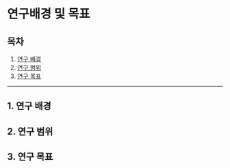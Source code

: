 # 연구배경 및 목표

## 목차

1. [연구 배경](#1.-연구-배경)
2. [연구 범위](#2.-연구-범위)
3. [연구 목표](#3.-연구-목표)


---
## 1. 연구 배경


## 2. 연구 범위

## 3. 연구 목표
